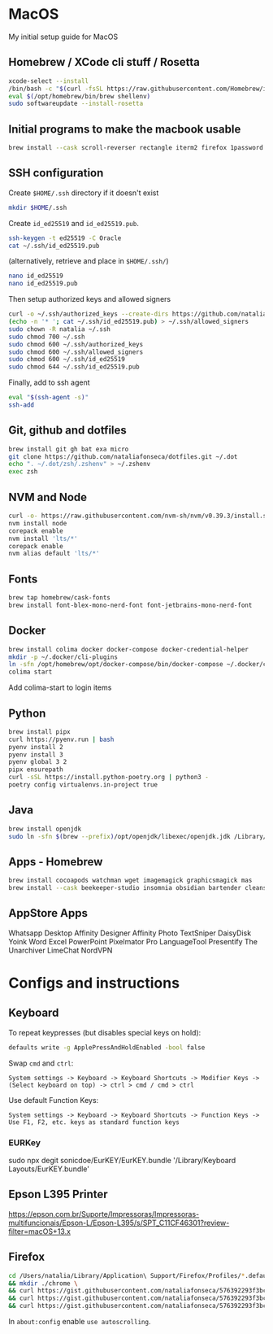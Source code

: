 # MacOS

My initial setup guide for MacOS

## Homebrew / XCode cli stuff / Rosetta

```sh
xcode-select --install
/bin/bash -c "$(curl -fsSL https://raw.githubusercontent.com/Homebrew/install/master/install.sh)"
eval $(/opt/homebrew/bin/brew shellenv)
sudo softwareupdate --install-rosetta
```

## Initial programs to make the macbook usable

```sh
brew install --cask scroll-reverser rectangle iterm2 firefox 1password 1password-cli
```

## SSH configuration

Create `$HOME/.ssh` directory if it doesn't exist

```sh
mkdir $HOME/.ssh
```

Create `id_ed25519` and `id_ed25519.pub`.

```sh
ssh-keygen -t ed25519 -C Oracle
cat ~/.ssh/id_ed25519.pub
```

(alternatively, retrieve and place in `$HOME/.ssh/`)

```sh
nano id_ed25519
nano id_ed25519.pub
```

Then setup authorized keys and allowed signers

```sh
curl -o ~/.ssh/authorized_keys --create-dirs https://github.com/nataliafonseca.keys
(echo -n '* '; cat ~/.ssh/id_ed25519.pub) > ~/.ssh/allowed_signers
sudo chown -R natalia ~/.ssh
sudo chmod 700 ~/.ssh
sudo chmod 600 ~/.ssh/authorized_keys
sudo chmod 600 ~/.ssh/allowed_signers
sudo chmod 600 ~/.ssh/id_ed25519
sudo chmod 644 ~/.ssh/id_ed25519.pub
```

Finally, add to ssh agent

```sh
eval "$(ssh-agent -s)"
ssh-add
```

## Git, github and dotfiles

```sh
brew install git gh bat exa micro
git clone https://github.com/nataliafonseca/dotfiles.git ~/.dot
echo ". ~/.dot/zsh/.zshenv" > ~/.zshenv
exec zsh
```

## NVM and Node

```sh
curl -o- https://raw.githubusercontent.com/nvm-sh/nvm/v0.39.3/install.sh | bash
nvm install node
corepack enable
nvm install 'lts/*'
corepack enable
nvm alias default 'lts/*'
```

## Fonts

```sh
brew tap homebrew/cask-fonts
brew install font-blex-mono-nerd-font font-jetbrains-mono-nerd-font
```

## Docker

```sh
brew install colima docker docker-compose docker-credential-helper
mkdir -p ~/.docker/cli-plugins
ln -sfn /opt/homebrew/opt/docker-compose/bin/docker-compose ~/.docker/cli-plugins/docker-compose
colima start
```

Add colima-start to login items

## Python

```sh
brew install pipx
curl https://pyenv.run | bash
pyenv install 2
pyenv install 3
pyenv global 3 2
pipx ensurepath
curl -sSL https://install.python-poetry.org | python3 -
poetry config virtualenvs.in-project true
```

## Java

```sh
brew install openjdk
sudo ln -sfn $(brew --prefix)/opt/openjdk/libexec/openjdk.jdk /Library/Java/JavaVirtualMachines/openjdk.jdk
```

## Apps - Homebrew

```sh
brew install cocoapods watchman wget imagemagick graphicsmagick mas
brew install --cask beekeeper-studio insomnia obsidian bartender cleanshot discord iina imageoptim notion qbittorrent telegram google-chrome sublime-text alt-tab
```

## AppStore Apps

Whatsapp Desktop
Affinity Designer
Affinity Photo
TextSniper
DaisyDisk
Yoink
Word
Excel
PowerPoint
Pixelmator Pro
LanguageTool
Presentify
The Unarchiver
LimeChat
NordVPN

# Configs and instructions

## Keyboard

To repeat keypresses (but disables special keys on hold):

```sh
defaults write -g ApplePressAndHoldEnabled -bool false
```

Swap `cmd` and `ctrl`:
```plain
System settings -> Keyboard -> Keyboard Shortcuts -> Modifier Keys -> (Select keyboard on top) -> ctrl > cmd / cmd > ctrl
```

Use default Function Keys:
```plain
System settings -> Keyboard -> Keyboard Shortcuts -> Function Keys -> Use F1, F2, etc. keys as standard function keys
```

### EURKey

sudo npx degit sonicdoe/EurKEY/EurKEY.bundle '/Library/Keyboard Layouts/EurKEY.bundle'

## Epson L395 Printer

https://epson.com.br/Suporte/Impressoras/Impressoras-multifuncionais/Epson-L/Epson-L395/s/SPT_C11CF46301?review-filter=macOS+13.x

## Firefox

```sh
cd /Users/natalia/Library/Application\ Support/Firefox/Profiles/*.default-release \
&& mkdir ./chrome \
&& curl https://gist.githubusercontent.com/nataliafonseca/576392293f3bc34dd125013a1b5f6dca/raw/0c670187f343bf3cc2e151a5eaa286dc2a109c0e/user.js -o ./user.js \
&& curl https://gist.githubusercontent.com/nataliafonseca/576392293f3bc34dd125013a1b5f6dca/raw/0c670187f343bf3cc2e151a5eaa286dc2a109c0e/userChrome.css -o ./chrome/userChrome.css \
&& curl https://gist.githubusercontent.com/nataliafonseca/576392293f3bc34dd125013a1b5f6dca/raw/0c670187f343bf3cc2e151a5eaa286dc2a109c0e/userContent.css -o ./chrome/userContent.css
```

In `about:config` enable `use autoscrolling`.